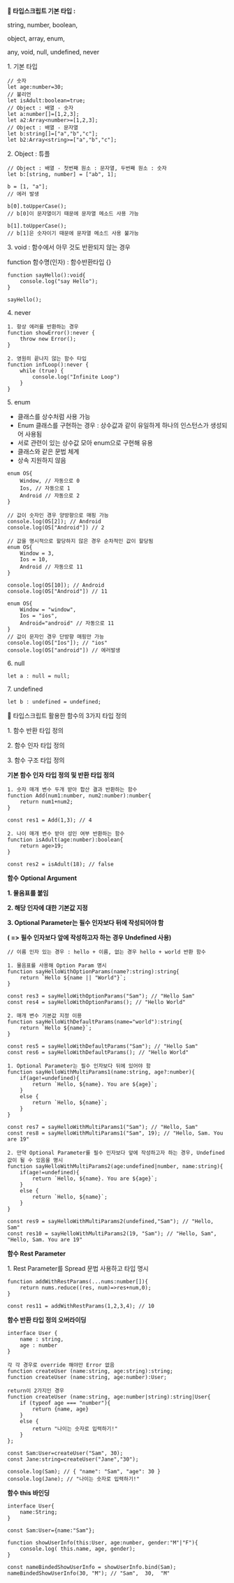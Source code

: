 

**💙 타입스크립트 기본 타입 :**

string, number, boolean,

object, array, enum,

any, void, null, undefined, never

1\. 기본 타입

```
// 숫자
let age:number=30;
// 불리언
let isAdult:boolean=true;
// Object : 배열 - 숫자
let a:number[]=[1,2,3];
let a2:Array<number>=[1,2,3];
// Object : 배열 - 문자열
let b:string[]=["a","b","c"];
let b2:Array<string>=["a","b","c"];
```

2\. Object : 튜플

```
// Object : 배열 - 첫번째 원소 : 문자열, 두번째 원소 : 숫자
let b:[string, number] = ["ab", 1];

b = [1, "a"]; 
// 에러 발생 

b[0].toUpperCase();
// b[0]이 문자열이기 때문에 문자열 메소드 사용 가능

b[1].toUpperCase();
// b[1]은 숫자이기 때문에 문자열 메소드 사용 불가능
```

3\. void : 함수에서 아무 것도 반환되지 않는 경우



function 함수명(인자) : 함수반환타입 {}

```
function sayHello():void{
    console.log("say Hello");
}

sayHello();
```

4\. never

```
1. 항상 에러를 반환하는 경우
function showError():never {
	throw new Error();
}

2. 영원히 끝나지 않는 함수 타입
function infLoop():never {
	while (true) {
    	console.log("Infinite Loop")
    }
}
```

5\. enum

-   클래스를 상수처럼 사용 가능
-   Enum 클래스를 구현하는 경우 : 상수값과 같이 유일하게 하나의 인스턴스가 생성되어 사용됨
-   서로 관련이 있는 상수값 모아 enum으로 구현해 유용
-   클래스와 같은 문법 체계
-   상속 지원하지 않음

```
enum OS{
    Window, // 자동으로 0
    Ios, // 자동으로 1
    Android // 자동으로 2
}

// 값이 숫자인 경우 양방향으로 매핑 가능
console.log(OS[2]); // Android
console.log(OS["Android"]) // 2
```

```
// 값을 명시적으로 할당하지 않은 경우 순차적인 값이 할당됨
enum OS{
    Window = 3,
    Ios = 10, 
    Android // 자동으로 11
}

console.log(OS[10]); // Android
console.log(OS["Android"]) // 11
```

```
enum OS{
    Window = "window",
    Ios = "ios", 
    Android="android" // 자동으로 11
}
// 값이 문자인 경우 단방향 매핑만 가능
console.log(OS["Ios"]); // "ios"
console.log(OS["android"]) // 에러발생
```

6\. null

```
let a : null = null;
```

7\. undefined

```
let b : undefined = undefined;
```



💙 타입스크립트 활용한 함수의 3가지 타입 정의

1\. 함수 반환 타입 정의

2\. 함수 인자 타입 정의

3\. 함수 구조 타입 정의

**기본 함수 인자 타입 정의 및 반환 타입 정의**

```
1. 숫자 매개 변수 두개 받아 합산 결과 반환하는 함수
function Add(num1:number, num2:number):number{
    return num1+num2;
}

const res1 = Add(1,3); // 4

2. 나이 매개 변수 받아 성인 여부 반환하는 함수
function isAdult(age:number):boolean{
    return age>19;
}

const res2 = isAdult(18); // false
```

**함수** **Optional Argument**



**1\. 물음표를 붙임**

**2\. 해당 인자에 대한 기본값 지정**

**3\. Optional Parameter는 필수 인자보다 뒤에 작성되어야 함**

**( => 필수 인자보다 앞에 작성하고자 하는 경우 Undefined 사용)**

```
// 이름 인자 있는 경우 : hello + 이름, 없는 경우 hello + world 반환 함수

1. 물음표를 사용해 Option Param 명시
function sayHelloWithOptionParams(name?:string):string{
    return `Hello ${name || "World"}`;
}

const res3 = sayHelloWithOptionParams("Sam"); // "Hello Sam"
const res4 = sayHelloWithOptionParams(); // "Hello World"

2. 매개 변수 기본값 지정 이용
function sayHelloWithDefaultParams(name="world"):string{
    return `Hello ${name}`;
}

const res5 = sayHelloWithDefaultParams("Sam"); // "Hello Sam"
const res6 = sayHelloWithDefaultParams(); // "Hello World"
```

```
1. Optional Parameter는 필수 인자보다 뒤에 있어야 함
function sayHelloWithMultiParams1(name:string, age?:number){
    if(age!=undefined){
        return `Hello, ${name}. You are ${age}`;
    }
    else {
        return `Hello, ${name}`;
    }
}

const res7 = sayHelloWithMultiParams1("Sam"); // "Hello, Sam"
const res8 = sayHelloWithMultiParams1("Sam", 19); // "Hello, Sam. You are 19"

2. 만약 Optional Parameter를 필수 인자보다 앞에 작성하고자 하는 경우, Undefined 값이 될 수 있음을 명시 
function sayHelloWithMultiParams2(age:undefined|number, name:string){
    if(age!=undefined){
        return `Hello, ${name}. You are ${age}`;
    }
    else {
        return `Hello, ${name}`;
    }
}

const res9 = sayHelloWithMultiParams2(undefined,"Sam"); // "Hello, Sam"
const res10 = sayHelloWithMultiParams2(19, "Sam"); // "Hello, Sam",  "Hello, Sam. You are 19"
```

**함수 Rest Parameter**



1\. Rest Parameter를 Spread 문법 사용하고 타입 명시

```
function addWithRestParams(...nums:number[]){
    return nums.reduce((res, num)=>res+num,0);
}

const res11 = addWithRestParams(1,2,3,4); // 10
```

**함수 반환 타입 정의 오버라이딩**

```
interface User {
    name : string,
    age : number
}

각 각 경우로 override 해야만 Error 없음
function createUser (name:string, age:string):string;
function createUser (name:string, age:number):User;

return이 2가지인 경우 
function createUser (name:string, age:number|string):string|User{
    if (typeof age === "number"){
        return {name, age}
    }
    else {
        return "나이는 숫자로 입력하기!"
    }
};

const Sam:User=createUser("Sam", 30);
const Jane:string=createUser("Jane","30");

console.log(Sam); // { "name": "Sam", "age": 30 } 
console.log(Jane); // "나이는 숫자로 입력하기!"
```

**함수 this 바인딩**

```
interface User{
    name:String;
}

const Sam:User={name:"Sam"};

function showUserInfo(this:User, age:number, gender:"M"|"F"){
    console.log( this.name, age, gender);
}

const nameBindedShowUserInfo = showUserInfo.bind(Sam);
nameBindedShowUserInfo(30, "M"); // "Sam",  30,  "M"
```